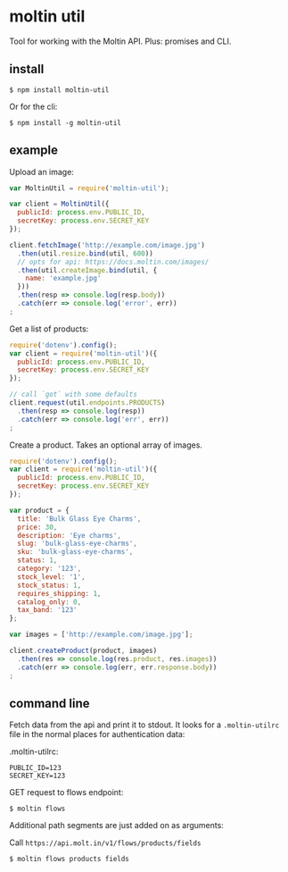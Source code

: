 # moltin util

Tool for working with the Moltin API. Plus: promises and CLI.


## install

    $ npm install moltin-util

Or for the cli:

    $ npm install -g moltin-util

## example

Upload an image:

```js
var MoltinUtil = require('moltin-util');

var client = MoltinUtil({
  publicId: process.env.PUBLIC_ID,
  secretKey: process.env.SECRET_KEY
});

client.fetchImage('http://example.com/image.jpg')
  .then(util.resize.bind(util, 600))
  // opts for api: https://docs.moltin.com/images/
  .then(util.createImage.bind(util, {
    name: 'example.jpg'
  }))
  .then(resp => console.log(resp.body))
  .catch(err => console.log('error', err))
;
```

Get a list of products:

```js
require('dotenv').config();
var client = require('moltin-util')({
  publicId: process.env.PUBLIC_ID,
  secretKey: process.env.SECRET_KEY
});

// call `got` with some defaults
client.request(util.endpoints.PRODUCTS)
  .then(resp => console.log(resp))
  .catch(err => console.log('err', err))
;
```

Create a product. Takes an optional array of images. 

```js
require('dotenv').config();
var client = require('moltin-util')({
  publicId: process.env.PUBLIC_ID,
  secretKey: process.env.SECRET_KEY
});

var product = {
  title: 'Bulk Glass Eye Charms',
  price: 30,
  description: 'Eye charms',
  slug: 'bulk-glass-eye-charms',
  sku: 'bulk-glass-eye-charms',
  status: 1,
  category: '123',
  stock_level: '1',
  stock_status: 1,
  requires_shipping: 1,
  catalog_only: 0,
  tax_band: '123'
};

var images = ['http://example.com/image.jpg'];

client.createProduct(product, images)
  .then(res => console.log(res.product, res.images))
  .catch(err => console.log(err, err.response.body))
;
```

## command line

Fetch data from the api and print it to stdout. It looks for a `.moltin-utilrc` file in the normal places for authentication data:

.moltin-utilrc:
```
PUBLIC_ID=123
SECRET_KEY=123
```

GET request to flows endpoint:

    $ moltin flows

Additional path segments are just added on as arguments:

Call `https://api.molt.in/v1/flows/products/fields`

    $ moltin flows products fields
